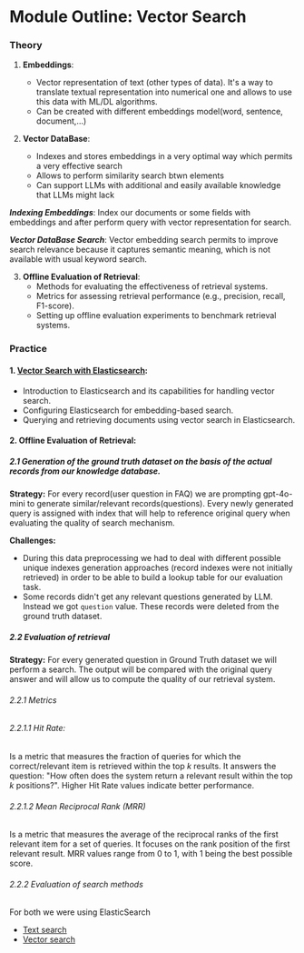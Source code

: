 # Module Outline: Vector Search

### Theory

1. **Embeddings**:
    - Vector representation of text (other types of data). It's a way to translate textual representation into numerical one and allows to use this data with ML/DL algorithms.
    - Can be created with different embeddings model(word, sentence, document,...)

2. **Vector DataBase**:
    - Indexes and stores embeddings in a very optimal way which permits a very effective search
    - Allows to perform similarity search btwn elements
    - Can support LLMs with additional and easily available knowledge that LLMs might lack

  ***Indexing Embeddings***:
      Index our documents or some fields with embeddings and after perform query with vector representation for search.

  ***Vector DataBase Search***:
      Vector embedding search permits to improve search relevance because it captures semantic meaning, which is not available with usual keyword search.


3. **Offline Evaluation of Retrieval**:
    - Methods for evaluating the effectiveness of retrieval systems.
    - Metrics for assessing retrieval performance (e.g., precision, recall, F1-score).
    - Setting up offline evaluation experiments to benchmark retrieval systems.

### Practice

#### 1. [**Vector Search with Elasticsearch**](https://github.com/Ksyu22/llm-zoomcamp/blob/main/03-vector-search/elastic_search.ipynb):
   - Introduction to Elasticsearch and its capabilities for handling vector search.
   - Configuring Elasticsearch for embedding-based search.
   - Querying and retrieving documents using vector search in Elasticsearch.

#### 2. **Offline Evaluation of Retrieval**:

##### 2.1 Generation of the **ground truth** dataset on the basis of the actual records from our knowledge database.

**Strategy:** For every record(user question in FAQ) we are prompting gpt-4o-mini to generate similar/relevant records(questions). Every newly generated query is assigned with index that will help to reference original query when evaluating the quality of search mechanism.

**Challenges:**
- During this data preprocessing we had to deal with different possible unique indexes generation approaches (record indexes were not initially retrieved) in order to be able to build a lookup table for our evaluation task.
- Some records didn't get any relevant questions generated by LLM. Instead we got `question` value. These records were deleted from the ground truth dataset.

##### 2.2 Evaluation of retrieval

**Strategy:** For every generated question in Ground Truth dataset we will perform a search. The output will be compared with the original query answer and will allow us to compute the quality of our retrieval system.

###### 2.2.1 Metrics

###### 2.2.1.1 Hit Rate:

Is a metric that measures the fraction of queries for which the correct/relevant item is retrieved within the top *k* results. It answers the question: "How often does the system return a relevant result within the top *k* positions?".
Higher Hit Rate values indicate better performance.

###### 2.2.1.2 Mean Reciprocal Rank (MRR)

Is a metric that measures the average of the reciprocal ranks of the first relevant item for a set of queries. It focuses on the rank position of the first relevant result. MRR values range from 0 to 1, with 1 being the best possible score.

###### 2.2.2 Evaluation of search methods

For both we were using ElasticSearch
- [Text search](https://github.com/Ksyu22/llm-zoomcamp/blob/main/03-vector-search/02_evaluation_text_retrieval.ipynb)
- [Vector search](https://github.com/Ksyu22/llm-zoomcamp/blob/main/03-vector-search/03_evaluation_vector_retrieval.ipynb)
